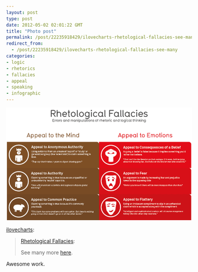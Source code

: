 ```yaml
---
layout: post
type: post
date: 2012-05-02 02:01:22 GMT
title: "Photo post"
permalink: /post/22235918429/ilovecharts-rhetological-fallacies-see-many
redirect_from: 
  - /post/22235918429/ilovecharts-rhetological-fallacies-see-many
categories:
- logic
- rhetorics
- fallacies
- appeal
- speaking
- infographic
---
```

![](/assets/images/tumblr_m35o1sz5zN1qa0uujo1_1280.png)

<p><a href="http://ilovecharts.tumblr.com/post/21929266684/rhetological-fallacies-see-many-more-here" class="tumblr_blog">ilovecharts</a>:</p>

<blockquote><p><a href="http://www.informationisbeautiful.net/visualizations/rhetological-fallacies/">Rhetological Fallacies</a>:</p>
<p>See many more <a href="http://www.informationisbeautiful.net/visualizations/rhetological-fallacies/">here</a>.</p></blockquote>

<p>Awesome work.</p>